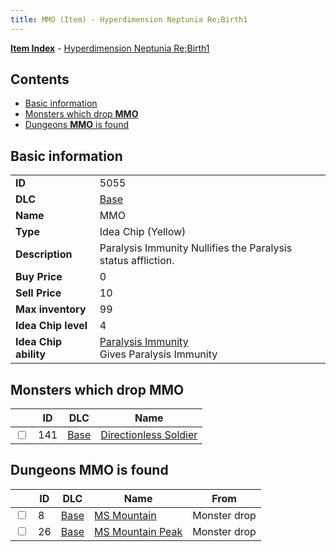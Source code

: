 ```yaml
---
title: MMO (Item) - Hyperdimension Neptunia Re;Birth1
---
```


[**Item Index**](/neptunia/rb1/item/index.html) - [Hyperdimension Neptunia Re;Birth1](/neptunia/rb1)

## Contents

- [Basic information](#basic-information)
- [Monsters which drop **MMO**](#monsters-which-drop-mmo)
- [Dungeons **MMO** is found](#dungeons-mmo-is-found)

## Basic information

|   |   |
| -- | -- |
| **ID** | 5055 |
| **DLC** | [Base](/neptunia/rb1/dlc/1-base.html) |
| **Name** | MMO |
| **Type** | Idea Chip (Yellow) |
| **Description** | Paralysis Immunity Nullifies the Paralysis status affliction. |
| **Buy Price** | 0 |
| **Sell Price** | 10 |
| **Max inventory** | 99 |
| **Idea Chip level** | 4 |
| **Idea Chip ability** | [Paralysis Immunity](/neptunia/rb1/avatar/1-9554-paralysis-immunity.html)<br />Gives Paralysis Immunity |


## Monsters which drop **MMO**

|    | ID | DLC | Name |
| -- | -- | --- | ---- |
| <input type="checkbox" id="rb1-monster-1-141" class="trackbox" /> | 141 | [Base](/neptunia/rb1/dlc/1-base.html) | [Directionless Soldier](/neptunia/rb1/monster/1-141-directionless-soldier.html) |


## Dungeons **MMO** is found

|    | ID | DLC | Name | From |
| -- | -- | --- | ---- | ---- |
| <input type="checkbox" id="rb1-dungeon-1-8" class="trackbox" /> | 8 | [Base](/neptunia/rb1/dlc/1-base.html) | [MS Mountain](/neptunia/rb1/dungeon/1-8-ms-mountain.html) | Monster drop |
| <input type="checkbox" id="rb1-dungeon-1-26" class="trackbox" /> | 26 | [Base](/neptunia/rb1/dlc/1-base.html) | [MS Mountain Peak](/neptunia/rb1/dungeon/1-26-ms-mountain-peak.html) | Monster drop |

